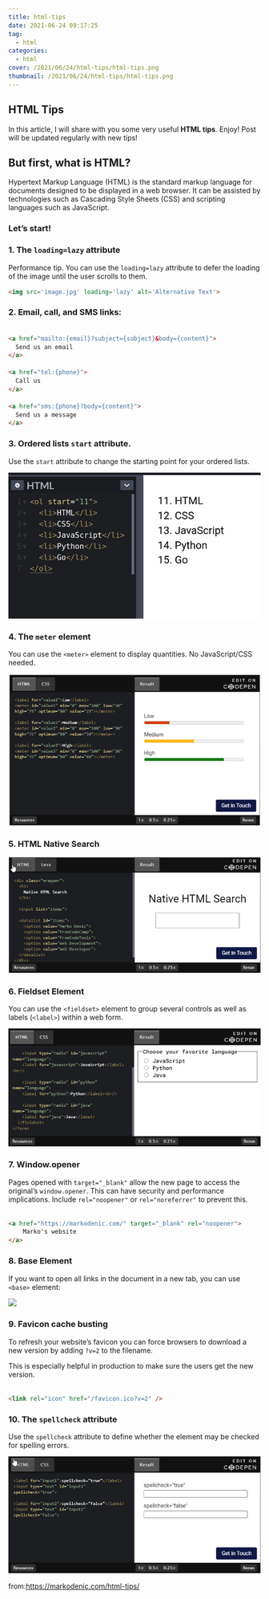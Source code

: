 ```yaml
---
title: html-tips
date: 2021-06-24 09:17:25
tag: 
  - html
categories:
  - html
cover: /2021/06/24/html-tips/html-tips.png
thumbnail: /2021/06/24/html-tips/html-tips.png
---
```


## HTML Tips

In this article, I will share with you some very useful **HTML tips**. Enjoy! Post will be updated regularly with new tips!

## But first, what is HTML?

Hypertext Markup Language (HTML) is the standard markup language for documents designed to be displayed in a web browser. It can be assisted by technologies such as Cascading Style Sheets (CSS) and scripting languages such as JavaScript.

### Let’s start!

<!--more-->

### 1. The `loading=lazy` attribute

Performance tip. You can use the `loading=lazy` attribute to defer the loading of the image until the user scrolls to them.

```html
<img src='image.jpg' loading='lazy' alt='Alternative Text'>           
```

### 2. Email, call, and SMS links:

```html

<a href="mailto:{email}?subject={subject}&body={content}">
  Send us an email
</a>

<a href="tel:{phone}">
  Call us
</a>

<a href="sms:{phone}?body={content}">
  Send us a message
</a>           
```

### 3. Ordered lists `start` attribute.

Use the `start` attribute to change the starting point for your ordered lists.

![ordered lists start attribute](/images/html-tips/html-tag-start.png)



### 4. The `meter` element

You can use the `<meter>` element to display quantities. No JavaScript/CSS needed.

![meter element](/images/html-tips/html-tag-meter.png)

### 5. HTML Native Search

![](/images/html-tips/html-native-search.png)

### 6. Fieldset Element

You can use the `<fieldset>` element to group several controls as well as labels (`<label>`) within a web form.

![](/images/html-tips/html-fieldset-element.png)

### 7. Window.opener

Pages opened with `target="_blank"` allow the new page to access the original’s `window.opener`. This can have security and performance implications. Include `rel="noopener"` or `rel="noreferrer"` to prevent this.

```html

<a href="https://markodenic.com/" target="_blank" rel="noopener">
	Marko's website
</a>           
```

### 8. Base Element

If you want to open all links in the document in a new tab, you can use `<base>` element:

![](/images/html-tags/html-base-element.png)

### 9. Favicon cache busting

To refresh your website’s favicon you can force browsers to download a new version by adding `?v=2` to the filename.

This is especially helpful in production to make sure the users get the new version.

```html

<link rel="icon" href="/favicon.ico?v=2" />           
```

### 10. The `spellcheck` attribute

Use the `spellcheck` attribute to define whether the element may be checked for spelling errors.

![](/images/html-tips/tag-spellcheck.png)



from:<https://markodenic.com/html-tips/>

